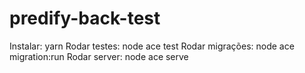 # predify-back-test
Instalar: yarn
Rodar testes: node ace test
Rodar migrações: node ace migration:run
Rodar server: node ace serve
